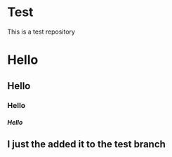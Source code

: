 # Test
This is a test repository
# Hello
## Hello
### Hello 
##### Hello
## I just the added it to the test branch
